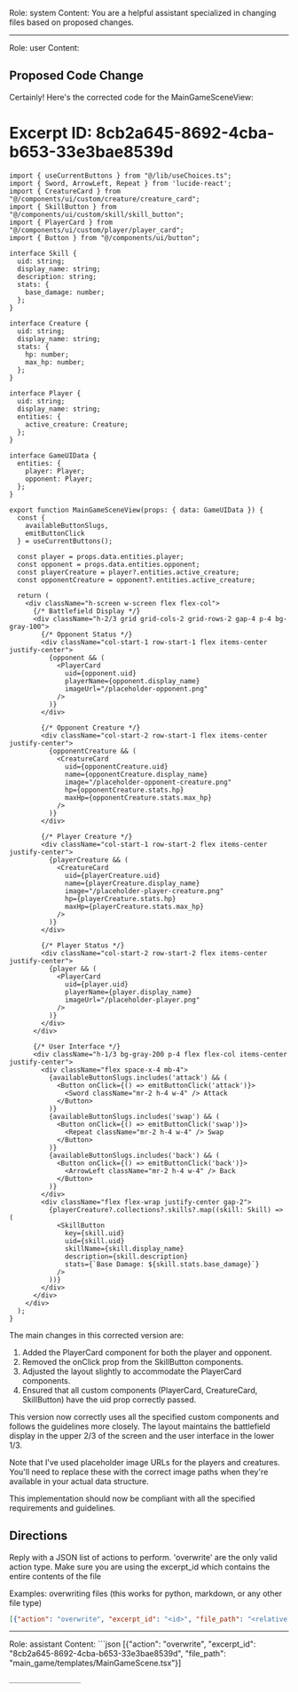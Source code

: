 Role: system
Content: You are a helpful assistant specialized in changing files based on proposed changes.
__________________
Role: user
Content: 
## Proposed Code Change
Certainly! Here's the corrected code for the MainGameSceneView:

# Excerpt ID: 8cb2a645-8692-4cba-b653-33e3bae8539d
```tsx main_game/templates/MainGameScene.tsx
import { useCurrentButtons } from "@/lib/useChoices.ts";
import { Sword, ArrowLeft, Repeat } from 'lucide-react';
import { CreatureCard } from "@/components/ui/custom/creature/creature_card";
import { SkillButton } from "@/components/ui/custom/skill/skill_button";
import { PlayerCard } from "@/components/ui/custom/player/player_card";
import { Button } from "@/components/ui/button";

interface Skill {
  uid: string;
  display_name: string;
  description: string;
  stats: {
    base_damage: number;
  };
}

interface Creature {
  uid: string;
  display_name: string;
  stats: {
    hp: number;
    max_hp: number;
  };
}

interface Player {
  uid: string;
  display_name: string;
  entities: {
    active_creature: Creature;
  };
}

interface GameUIData {
  entities: {
    player: Player;
    opponent: Player;
  };
}

export function MainGameSceneView(props: { data: GameUIData }) {
  const {
    availableButtonSlugs,
    emitButtonClick
  } = useCurrentButtons();

  const player = props.data.entities.player;
  const opponent = props.data.entities.opponent;
  const playerCreature = player?.entities.active_creature;
  const opponentCreature = opponent?.entities.active_creature;

  return (
    <div className="h-screen w-screen flex flex-col">
      {/* Battlefield Display */}
      <div className="h-2/3 grid grid-cols-2 grid-rows-2 gap-4 p-4 bg-gray-100">
        {/* Opponent Status */}
        <div className="col-start-1 row-start-1 flex items-center justify-center">
          {opponent && (
            <PlayerCard
              uid={opponent.uid}
              playerName={opponent.display_name}
              imageUrl="/placeholder-opponent.png"
            />
          )}
        </div>

        {/* Opponent Creature */}
        <div className="col-start-2 row-start-1 flex items-center justify-center">
          {opponentCreature && (
            <CreatureCard
              uid={opponentCreature.uid}
              name={opponentCreature.display_name}
              image="/placeholder-opponent-creature.png"
              hp={opponentCreature.stats.hp}
              maxHp={opponentCreature.stats.max_hp}
            />
          )}
        </div>

        {/* Player Creature */}
        <div className="col-start-1 row-start-2 flex items-center justify-center">
          {playerCreature && (
            <CreatureCard
              uid={playerCreature.uid}
              name={playerCreature.display_name}
              image="/placeholder-player-creature.png"
              hp={playerCreature.stats.hp}
              maxHp={playerCreature.stats.max_hp}
            />
          )}
        </div>

        {/* Player Status */}
        <div className="col-start-2 row-start-2 flex items-center justify-center">
          {player && (
            <PlayerCard
              uid={player.uid}
              playerName={player.display_name}
              imageUrl="/placeholder-player.png"
            />
          )}
        </div>
      </div>

      {/* User Interface */}
      <div className="h-1/3 bg-gray-200 p-4 flex flex-col items-center justify-center">
        <div className="flex space-x-4 mb-4">
          {availableButtonSlugs.includes('attack') && (
            <Button onClick={() => emitButtonClick('attack')}>
              <Sword className="mr-2 h-4 w-4" /> Attack
            </Button>
          )}
          {availableButtonSlugs.includes('swap') && (
            <Button onClick={() => emitButtonClick('swap')}>
              <Repeat className="mr-2 h-4 w-4" /> Swap
            </Button>
          )}
          {availableButtonSlugs.includes('back') && (
            <Button onClick={() => emitButtonClick('back')}>
              <ArrowLeft className="mr-2 h-4 w-4" /> Back
            </Button>
          )}
        </div>
        <div className="flex flex-wrap justify-center gap-2">
          {playerCreature?.collections?.skills?.map((skill: Skill) => (
            <SkillButton
              key={skill.uid}
              uid={skill.uid}
              skillName={skill.display_name}
              description={skill.description}
              stats={`Base Damage: ${skill.stats.base_damage}`}
            />
          ))}
        </div>
      </div>
    </div>
  );
}
```

The main changes in this corrected version are:

1. Added the PlayerCard component for both the player and opponent.
2. Removed the onClick prop from the SkillButton components.
3. Adjusted the layout slightly to accommodate the PlayerCard components.
4. Ensured that all custom components (PlayerCard, CreatureCard, SkillButton) have the uid prop correctly passed.

This version now correctly uses all the specified custom components and follows the guidelines more closely. The layout maintains the battlefield display in the upper 2/3 of the screen and the user interface in the lower 1/3. 

Note that I've used placeholder image URLs for the players and creatures. You'll need to replace these with the correct image paths when they're available in your actual data structure.

This implementation should now be compliant with all the specified requirements and guidelines.

## Directions
Reply with a JSON list of actions to perform. 'overwrite' are the only valid action type. 
Make sure you are using the excerpt_id which contains the entire contents of the file

Examples:
overwriting files (this works for python, markdown, or any other file type)
```json output_example1
[{"action": "overwrite", "excerpt_id": "<id>", "file_path": "<relative file path>"}]
```

__________________
Role: assistant
Content: ```json
[{"action": "overwrite", "excerpt_id": "8cb2a645-8692-4cba-b653-33e3bae8539d", "file_path": "main_game/templates/MainGameScene.tsx"}]
```
__________________
